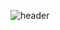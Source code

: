 ![header](https://capsule-render.vercel.app/api?type=rounded&color=0:e6e6fa,100:fca5c5&height=200&section=header&text=hyodin's%20github&fontColor=ffffff&fontSize=70&animation=twinkling)
